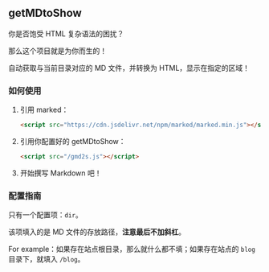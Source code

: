 ## getMDtoShow

你是否饱受 HTML 复杂语法的困扰？

那么这个项目就是为你而生的！

自动获取与当前目录对应的 MD 文件，并转换为 HTML，显示在指定的区域！

### 如何使用

1. 引用 marked：
   ```html
   <script src="https://cdn.jsdelivr.net/npm/marked/marked.min.js"></script>
   ```
2. 引用你配置好的 getMDtoShow：
   ```html
   <script src="/gmd2s.js"></script>
   ```
3. 开始撰写 Markdown 吧！

### 配置指南

只有一个配置项：`dir`。

该项填入的是 MD 文件的存放路径，**注意最后不加斜杠**。

For example：如果存在站点根目录，那么就什么都不填；如果存在站点的 `blog` 目录下，就填入 `/blog`。